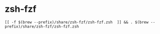 # zsh-fzf

```zsh:~/.zshrc
[[ -f $(brew --prefix)/share/zsh-fzf/zsh-fzf.zsh  ]] && . $(brew --prefix)/share/zsh-fzf/zsh-fzf.zsh
```
